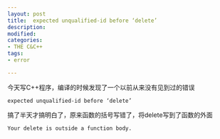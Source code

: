 ```yaml
---
layout: post
title:  expected unqualified-id before ‘delete’
description: 
modified: 
categories: 
- THE C&C++ 
tags:
- error

---
```


今天写C++程序，编译的时候发现了一个以前从来没有见到过的错误
	
	expected unqualified-id before ‘delete’

搞了半天才搞明白了，原来函数的括号写错了，将delete写到了函数的外面

	Your delete is outside a function body.




